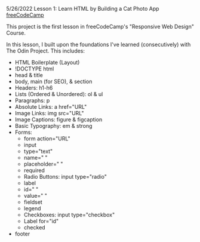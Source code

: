 5/26/2022
Lesson 1: Learn HTML by Building a Cat Photo App
[freeCodeCamp](https://www.freecodecamp.org/learn/2022/responsive-web-design/#learn-html-by-building-a-cat-photo-app)

This project is the first lesson in freeCodeCamp's "Responsive Web Design" Course.

In this lesson, I built upon the foundations I've learned (consecutively) with The Odin Project. This includes:

- HTML Boilerplate (Layout)
- !DOCTYPE html
- head & title
- body, main (for SEO), & section
- Headers: h1-h6
- Lists (Ordered & Unordered): ol & ul
- Paragraphs: p
- Absolute Links: a href="URL"
- Image Links: img src="URL"
- Image Captions: figure & figcaption
- Basic Typography: em & strong
- Forms:
    - form action="URL"
    - input
    - type="text"
    - name=" "
    - placeholder=" "
    - required
    - Radio Buttons: input type="radio"
    - label
    - id=" "
    - value=" "
    - fieldset
    - legend
    - Checkboxes: input type="checkbox"
    - Label for="id"
    - checked
- footer